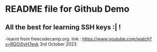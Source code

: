 # README file for Github Demo
## All the best for learning SSH keys :| !
-learnt from freecodecamp.org. 
link : https://www.youtube.com/watch?v=RGOj5yH7evk
3rd October 2023
